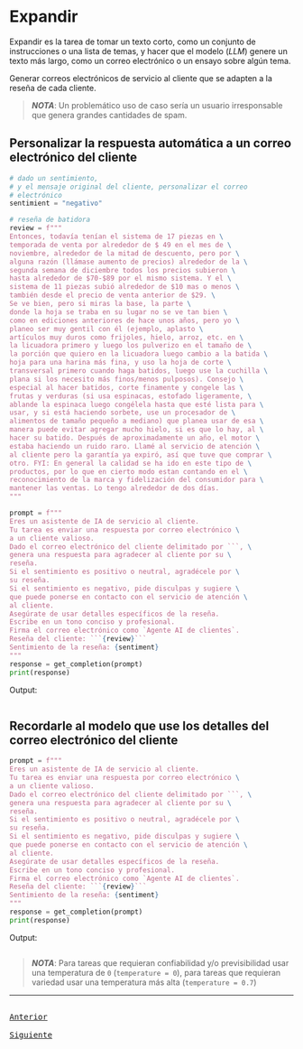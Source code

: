 # Expandir

Expandir es la tarea de tomar un texto corto, como un conjunto de instrucciones o una lista de temas, y hacer que el modelo (_LLM_) genere un texto más largo, como un correo electrónico o un ensayo sobre algún tema.

Generar correos electrónicos de servicio al cliente que se adapten a la reseña de cada cliente.

> _**NOTA**_: Un problemático uso de caso sería un usuario irresponsable que genera grandes cantidades de spam.

## Personalizar la respuesta automática a un correo electrónico del cliente

```python
# dado un sentimiento,
# y el mensaje original del cliente, personalizar el correo
# electrónico
sentimient = "negativo"

# reseña de batidora
review = f"""
Entonces, todavía tenían el sistema de 17 piezas en \
temporada de venta por alrededor de $ 49 en el mes de \
noviembre, alrededor de la mitad de descuento, pero por \
alguna razón (llámase aumento de precios) alrededor de la \
segunda semana de diciembre todos los precios subieron \
hasta alrededor de $70-$89 por el mismo sistema. Y el \
sistema de 11 piezas subió alrededor de $10 mas o menos \
también desde el precio de venta anterior de $29. \
Se ve bien, pero si miras la base, la parte \
donde la hoja se traba en su lugar no se ve tan bien \
como en ediciones anteriores de hace unos años, pero yo \
planeo ser muy gentil con él (ejemplo, aplasto \
artículos muy duros como frijoles, hielo, arroz, etc. en \
la licuadora primero y luego los pulverizo en el tamaño de \
la porción que quiero en la licuadora luego cambio a la batida \
hoja para una harina más fina, y uso la hoja de corte \
transversal primero cuando haga batidos, luego use la cuchilla \
plana si los necesito más finos/menos pulposos). Consejo \
especial al hacer batidos, corte finamente y congele las \
frutas y verduras (si usa espinacas, estofado ligeramente, \
ablande la espinaca luego congélela hasta que esté lista para \
usar, y si está haciendo sorbete, use un procesador de \
alimentos de tamaño pequeño a mediano) que planea usar de esa \
manera puede evitar agregar mucho hielo, si es que lo hay, al \
hacer su batido. Después de aproximadamente un año, el motor \
estaba haciendo un ruido raro. Llamé al servicio de atención \
al cliente pero la garantía ya expiró, así que tuve que comprar \
otro. FYI: En general la calidad se ha ido en este tipo de \
productos, por lo que en cierto modo estan contando en el \
reconocimiento de la marca y fidelización del consumidor para \
mantener las ventas. Lo tengo alrededor de dos días.
"""
```

```python
prompt = f"""
Eres un asistente de IA de servicio al cliente.
Tu tarea es enviar una respuesta por correo electrónico \
a un cliente valioso.
Dado el correo electrónico del cliente delimitado por ```, \
genera una respuesta para agradecer al cliente por su \
reseña.
Si el sentimiento es positivo o neutral, agradécele por \
su reseña.
Si el sentimiento es negativo, pide disculpas y sugiere \
que puede ponerse en contacto con el servicio de atención \
al cliente.
Asegúrate de usar detalles específicos de la reseña.
Escribe en un tono conciso y profesional.
Firma el correo electrónico como `Agente AI de clientes`.
Reseña del cliente: ```{review}```
Sentimiento de la reseña: {sentiment}
"""
response = get_completion(prompt)
print(response)
```

Output:
```
```

## Recordarle al modelo que use los detalles del correo electrónico del cliente

```python
prompt = f"""
Eres un asistente de IA de servicio al cliente.
Tu tarea es enviar una respuesta por correo electrónico \
a un cliente valioso.
Dado el correo electrónico del cliente delimitado por ```, \
genera una respuesta para agradecer al cliente por su \
reseña.
Si el sentimiento es positivo o neutral, agradécele por \
su reseña.
Si el sentimiento es negativo, pide disculpas y sugiere \
que puede ponerse en contacto con el servicio de atención \
al cliente.
Asegúrate de usar detalles específicos de la reseña.
Escribe en un tono conciso y profesional.
Firma el correo electrónico como `Agente AI de clientes`.
Reseña del cliente: ```{review}```
Sentimiento de la reseña: {sentiment}
"""
response = get_completion(prompt)
print(response)
```

Output:
```
```

> _**NOTA**_: Para tareas que requieran confiabilidad y/o previsibilidad usar una temperatura de `0` (`temperature = 0`), para tareas que requieran variedad usar una temperatura más alta (`temperature = 0.7`)

---

[<kbd> <br> Anterior <br> </kbd>][anterior]
[<kbd> <br> Siguiente <br> </kbd>][siguiente]

[anterior]: 06-transformar.md
[siguiente]: 08-chatbot.md
